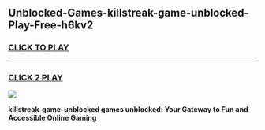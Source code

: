 
## Unblocked-Games-killstreak-game-unblocked-Play-Free-h6kv2
<h3>
<a href="https://premium76.site?title=killstreak-game-unblocked&ref=17A">CLICK TO PLAY</a></h3>
<hr>

<h3>
<a href="https://premium76.site?title=killstreak-game-unblocked&ref=17A">CLICK 2 PLAY</a>
  
</h3>

<a href="https://premium76.site?title=killstreak-game-unblocked&ref=17A"><img src="https://clearcache.store/games.png"></a>


**killstreak-game-unblocked games unblocked: Your Gateway to Fun and Accessible Online Gaming**
